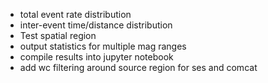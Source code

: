 * total event rate distribution
* inter-event time/distance distribution
* Test spatial region
* output statistics for multiple mag ranges
* compile results into jupyter notebook
* add wc filtering around source region for ses and comcat